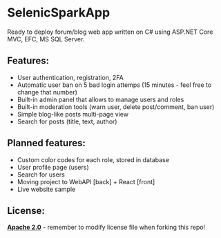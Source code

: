 # SelenicSparkApp
Ready to deploy forum/blog web app written on C# using ASP.NET Core MVC, EFC, MS SQL Server.

## Features:
- User authentication, registration, 2FA
- Automatic user ban on 5 bad login attemps (15 minutes - feel free to change that number)
- Built-in admin panel that allows to manage users and roles
- Built-in moderation tools (warn user, delete post/comment, ban user)
- Simple blog-like posts multi-page view
- Search for posts (title, text, author)

## Planned features:
- Custom color codes for each role, stored in database
- User profile page (users)
- Search for users
- Moving project to WebAPI [back] + React [front]
- Live website sample

## License:
**[Apache 2.0](LICENSE)** - remember to modify license file when forking this repo!
